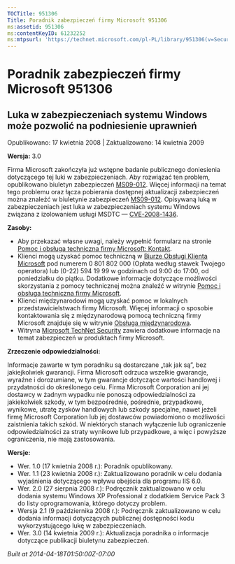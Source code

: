 ```yaml
---
TOCTitle: 951306
Title: Poradnik zabezpieczeń firmy Microsoft 951306
ms:assetid: 951306
ms:contentKeyID: 61232252
ms:mtpsurl: 'https://technet.microsoft.com/pl-PL/library/951306(v=Security.10)'
---
```


Poradnik zabezpieczeń firmy Microsoft 951306
============================================

Luka w zabezpieczeniach systemu Windows może pozwolić na podniesienie uprawnień
-------------------------------------------------------------------------------

Opublikowano: 17 kwietnia 2008 | Zaktualizowano: 14 kwietnia 2009

**Wersja:** 3.0

Firma Microsoft zakończyła już wstępne badanie publicznego doniesienia dotyczącego tej luki w zabezpieczeniach. Aby rozwiązać ten problem, opublikowano biuletyn zabezpieczeń [MS09-012](http://go.microsoft.com/fwlink/?linkid=132587). Więcej informacji na temat tego problemu oraz łącza pobierania dostępnej aktualizacji zabezpieczeń można znaleźć w biuletynie zabezpieczeń [MS09-012](http://go.microsoft.com/fwlink/?linkid=132587). Opisywaną luką w zabezpieczeniach jest luka w zabezpieczeniach systemu Windows związana z izolowaniem usługi MSDTC — [CVE-2008-1436](http://www.cve.mitre.org/cgi-bin/cvename.cgi?name=cve-2008-1436).

**Zasoby:**

-   Aby przekazać własne uwagi, należy wypełnić formularz na stronie [Pomoc i obsługa techniczna firmy Microsoft: Kontakt](https://support.microsoft.com/common/survey.aspx?scid=sw;en;1257&amp;showpage=1&amp;ws=technet&amp;sd=tech).  
-   Klienci mogą uzyskać pomoc techniczną w [Biurze Obsługi Klienta Microsoft](http://go.microsoft.com/fwlink/?linkid=21131) pod numerem 0 801 802 000 (Opłata według stawek Twojego operatora) lub (0-22) 594 19 99 w godzinach od 9:00 do 17:00, od poniedziałku do piątku. Dodatkowe informacje dotyczące możliwości skorzystania z pomocy technicznej można znaleźć w witrynie [Pomoc i obsługa techniczna firmy Microsoft](http://support.microsoft.com/?ln=pl).  
-   Klienci międzynarodowi mogą uzyskać pomoc w lokalnych przedstawicielstwach firmy Microsoft. Więcej informacji o sposobie kontaktowania się z międzynarodową pomocą techniczną firmy Microsoft znajduje się w witrynie [Obsługa międzynarodowa](http://go.microsoft.com/fwlink/?linkid=21155).  
-   Witryna [Microsoft TechNet Security](http://go.microsoft.com/fwlink/?linkid=21132) zawiera dodatkowe informacje na temat zabezpieczeń w produktach firmy Microsoft.  

**Zrzeczenie odpowiedzialności:**

Informacje zawarte w tym poradniku są dostarczane „tak jak są”, bez jakiejkolwiek gwarancji. Firma Microsoft odrzuca wszelkie gwarancje, wyraźne i dorozumiane, w tym gwarancje dotyczące wartości handlowej i przydatności do określonego celu. Firma Microsoft Corporation ani jej dostawcy w żadnym wypadku nie ponoszą odpowiedzialności za jakiekolwiek szkody, w tym bezpośrednie, pośrednie, przypadkowe, wynikowe, utratę zysków handlowych lub szkody specjalne, nawet jeżeli firmę Microsoft Corporation lub jej dostawców powiadomiono o możliwości zaistnienia takich szkód. W niektórych stanach wyłączenie lub ograniczenie odpowiedzialności za straty wynikowe lub przypadkowe, a więc i powyższe ograniczenia, nie mają zastosowania.

**Wersje:**

-   Wer. 1.0 (17 kwietnia 2008 r.): Poradnik opublikowany.  
-   Wer. 1.1 (23 kwietnia 2008 r.): Zaktualizowano poradnik w celu dodania wyjaśnienia dotyczącego wpływu obejścia dla programu IIS 6.0.  
-   Wer. 2.0 (27 sierpnia 2008 r.): Podręcznik zaktualizowano w celu dodania systemu Windows XP Professional z dodatkiem Service Pack 3 do listy oprogramowania, którego dotyczy problem.  
-   Wersja 2.1 (9 października 2008 r.): Podręcznik zaktualizowano w celu dodania informacji dotyczących publicznej dostępności kodu wykorzystującego lukę w zabezpieczeniach.  
-   Wer. 3.0 (14 kwietnia 2009 r.): Aktualizacja poradnika o informacje dotyczące publikacji biuletynu zabezpieczeń.  

*Built at 2014-04-18T01:50:00Z-07:00*
